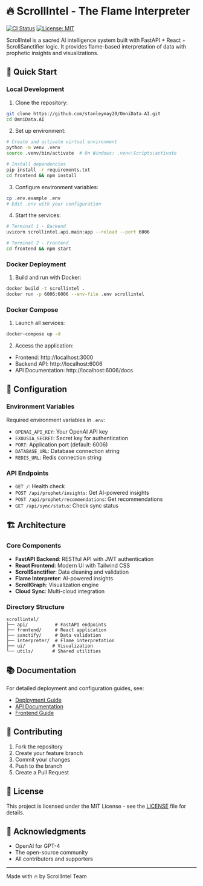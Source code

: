 # 🔥 ScrollIntel - The Flame Interpreter

[![CI Status](https://github.com/stanleymay20/OmniData.AI/workflows/ScrollIntel%20CI/badge.svg)](https://github.com/stanleymay20/OmniData.AI/actions)
[![License: MIT](https://img.shields.io/badge/License-MIT-yellow.svg)](https://opensource.org/licenses/MIT)

ScrollIntel is a sacred AI intelligence system built with FastAPI + React + ScrollSanctifier logic. It provides flame-based interpretation of data with prophetic insights and visualizations.

## 🚀 Quick Start

### Local Development

1. Clone the repository:
```bash
git clone https://github.com/stanleymay20/OmniData.AI.git
cd OmniData.AI
```

2. Set up environment:
```bash
# Create and activate virtual environment
python -m venv .venv
source .venv/bin/activate  # On Windows: .venv\Scripts\activate

# Install dependencies
pip install -r requirements.txt
cd frontend && npm install
```

3. Configure environment variables:
```bash
cp .env.example .env
# Edit .env with your configuration
```

4. Start the services:
```bash
# Terminal 1 - Backend
uvicorn scrollintel.api.main:app --reload --port 6006

# Terminal 2 - Frontend
cd frontend && npm start
```

### Docker Deployment

1. Build and run with Docker:
```bash
docker build -t scrollintel .
docker run -p 6006:6006 --env-file .env scrollintel
```

### Docker Compose

1. Launch all services:
```bash
docker-compose up -d
```

2. Access the application:
- Frontend: http://localhost:3000
- Backend API: http://localhost:6006
- API Documentation: http://localhost:6006/docs

## 🔧 Configuration

### Environment Variables

Required environment variables in `.env`:
- `OPENAI_API_KEY`: Your OpenAI API key
- `EXOUSIA_SECRET`: Secret key for authentication
- `PORT`: Application port (default: 6006)
- `DATABASE_URL`: Database connection string
- `REDIS_URL`: Redis connection string

### API Endpoints

- `GET /`: Health check
- `POST /api/prophet/insights`: Get AI-powered insights
- `POST /api/prophet/recommendations`: Get recommendations
- `GET /api/sync/status`: Check sync status

## 🏗️ Architecture

### Core Components

- **FastAPI Backend**: RESTful API with JWT authentication
- **React Frontend**: Modern UI with Tailwind CSS
- **ScrollSanctifier**: Data cleaning and validation
- **Flame Interpreter**: AI-powered insights
- **ScrollGraph**: Visualization engine
- **Cloud Sync**: Multi-cloud integration

### Directory Structure

```
scrollintel/
├── api/          # FastAPI endpoints
├── frontend/     # React application
├── sanctify/     # Data validation
├── interpreter/  # Flame interpretation
├── ui/          # Visualization
└── utils/       # Shared utilities
```

## 📚 Documentation

For detailed deployment and configuration guides, see:
- [Deployment Guide](docs/DEPLOY.md)
- [API Documentation](http://localhost:6006/docs)
- [Frontend Guide](frontend/README.md)

## 🤝 Contributing

1. Fork the repository
2. Create your feature branch
3. Commit your changes
4. Push to the branch
5. Create a Pull Request

## 📄 License

This project is licensed under the MIT License - see the [LICENSE](LICENSE) file for details.

## 🙏 Acknowledgments

- OpenAI for GPT-4
- The open-source community
- All contributors and supporters

---

Made with 🔥 by ScrollIntel Team
